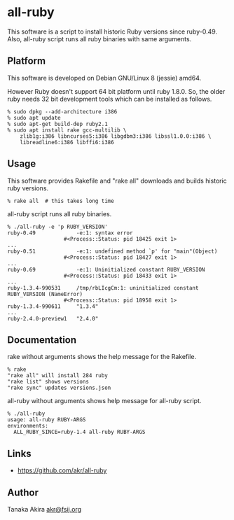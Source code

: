 # all-ruby

This software is a script to install historic Ruby versions since ruby-0.49.
Also, all-ruby script runs all ruby binaries with same arguments.

## Platform

This software is developed on Debian GNU/Linux 8 (jessie) amd64.

However Ruby doesn't support 64 bit platform until ruby 1.8.0.
So, the older ruby needs 32 bit development tools which can be
installed as follows.

    % sudo dpkg --add-architecture i386
    % sudo apt update
    % sudo apt-get build-dep ruby2.1
    % sudo apt install rake gcc-multilib \
        zlib1g:i386 libncurses5:i386 libgdbm3:i386 libssl1.0.0:i386 \
        libreadline6:i386 libffi6:i386

## Usage

This software provides Rakefile and "rake all" downloads and builds
historic ruby versions.

    % rake all  # this takes long time

all-ruby script runs all ruby binaries.

    % ./all-ruby -e 'p RUBY_VERSION'
    ruby-0.49             -e:1: syntax error
                      #<Process::Status: pid 18425 exit 1>
    ...
    ruby-0.51             -e:1: undefined method `p' for "main"(Object)
                      #<Process::Status: pid 18427 exit 1>
    ...
    ruby-0.69             -e:1: Uninitialized constant RUBY_VERSION
                      #<Process::Status: pid 18433 exit 1>
    ...
    ruby-1.3.4-990531     /tmp/rbLIcgCm:1: uninitialized constant RUBY_VERSION (NameError)
                      #<Process::Status: pid 18958 exit 1>
    ruby-1.3.4-990611     "1.3.4"
    ...
    ruby-2.4.0-preview1   "2.4.0"

## Documentation

rake without arguments shows the help message for the Rakefile.

    % rake
    "rake all" will install 284 ruby
    "rake list" shows versions
    "rake sync" updates versions.json

all-ruby without arguments shows help message for all-ruby script.

    % ./all-ruby
    usage: all-ruby RUBY-ARGS
    environments:
      ALL_RUBY_SINCE=ruby-1.4 all-ruby RUBY-ARGS

## Links

- https://github.com/akr/all-ruby

## Author

Tanaka Akira
akr@fsij.org

